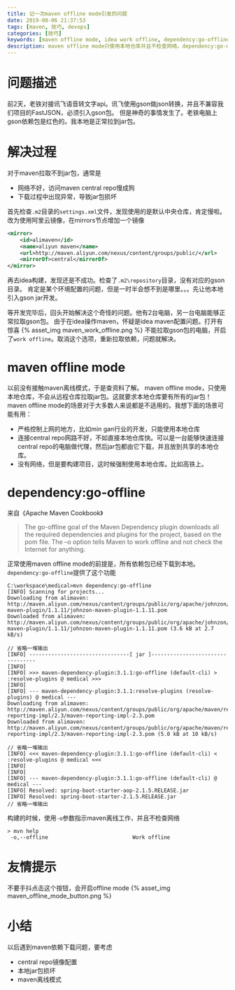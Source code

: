 ```yaml
---
title: 记一次maven offline mode引发的问题
date: 2019-08-06 21:37:53
tags: [maven, 技巧, devops]
categories: [技巧]
keywords: [maven offline mode, idea work offline, dependency:go-offline, maven离线模式]
description: maven offline mode只使用本地仓库并且不检查网络。dependency:go-offline可以检查所有依赖并且提前下载，使得offline模式工作正常。maven -o使用离线模式
---
```


# 问题描述

前2天，老铁对接讯飞语音转文字api。讯飞使用gson做json转换，并且不兼容我们项目的FastJSON，必须引入gson包。
但是神奇的事情发生了。老铁电脑上gson依赖包是红色的。我本地是正常拉到jar包。

# 解决过程

对于maven拉取不到jar包，通常是
- 网络不好，访问maven central repo慢成狗
- 下载过程中出现异常，导致jar包损坏

首先检查`.m2`目录的`settings.xml`文件，发现使用的是默认中央仓库，肯定慢啦。
改为使用阿里云镜像，在mirrors节点增加一个镜像
```xml
<mirror>
	<id>alimaven</id>
	<name>aliyun maven</name>
	<url>http://maven.aliyun.com/nexus/content/groups/public/</url>
	<mirrorOf>central</mirrorOf> 
</mirror> 
```
再去idea构建，发现还是不成功。检查了`.m2\repository`目录，没有对应的gson目录。
肯定是某个环境配置的问题，但是一时半会想不到是哪里。。。先让他本地引入gson jar开发。

等开发完毕后，回头开始解决这个奇怪的问题。他有2台电脑，另一台电脑能够正常拉取gson包。
由于在idea操作maven，怀疑是idea maven配置问题。打开有惊喜
{% asset_img maven_work_offline.png %}
不能拉取gson包的电脑，开启了`work offline`。取消这个选项，重新拉取依赖，问题就解决。

# maven offline mode

以前没有接触maven离线模式，于是查资料了解。
maven offline mode，只使用本地仓库，不会从远程仓库拉取jar包。这就要求本地仓库要有所有的jar包！
maven offline mode的场景对于大多数人来说都是不适用的。我想下面的场景可能有用：
- 严格控制上网的地方，比如min gan行业的开发，只能使用本地仓库
- 连接central repo网路不好，不如直接本地仓库快。可以是一台能够快速连接central repo的电脑做代理，然后jar包都由它下载，并且放到共享的本地仓库。
- 没有网络，但是要构建项目，这时候强制使用本地仓库。比如高铁上。

# dependency:go-offline

来自《Apache Maven Cookbook》
>The go-offline goal of the Maven Dependency plugin downloads all the required dependencies and plugins for the project, based on the pom file. The –o option tells Maven to work offline and not check the Internet for anything.

正常使用maven offline mode的前提是，所有依赖包已经下载到本地。`dependency:go-offline`提供了这个功能
```
C:\workspace\medical>mvn dependency:go-offline
[INFO] Scanning for projects...
Downloading from alimaven: http://maven.aliyun.com/nexus/content/groups/public/org/apache/johnzon/johnzon-maven-plugin/1.1.11/johnzon-maven-plugin-1.1.11.pom
Downloaded from alimaven: http://maven.aliyun.com/nexus/content/groups/public/org/apache/johnzon/johnzon-maven-plugin/1.1.11/johnzon-maven-plugin-1.1.11.pom (3.6 kB at 2.7 kB/s)

// 省略一堆输出
[INFO] --------------------------------[ jar ]---------------------------------
[INFO]
[INFO] >>> maven-dependency-plugin:3.1.1:go-offline (default-cli) > :resolve-plugins @ medical >>>
[INFO]
[INFO] --- maven-dependency-plugin:3.1.1:resolve-plugins (resolve-plugins) @ medical ---
Downloading from alimaven: http://maven.aliyun.com/nexus/content/groups/public/org/apache/maven/reporting/maven-reporting-impl/2.3/maven-reporting-impl-2.3.pom
Downloaded from alimaven: http://maven.aliyun.com/nexus/content/groups/public/org/apache/maven/reporting/maven-reporting-impl/2.3/maven-reporting-impl-2.3.pom (5.0 kB at 10 kB/s)

// 省略一堆输出
[INFO] <<< maven-dependency-plugin:3.1.1:go-offline (default-cli) < :resolve-plugins @ medical <<<
[INFO]
[INFO]
[INFO] --- maven-dependency-plugin:3.1.1:go-offline (default-cli) @ medical ---
[INFO] Resolved: spring-boot-starter-aop-2.1.5.RELEASE.jar
[INFO] Resolved: spring-boot-starter-2.1.5.RELEASE.jar
// 省略一堆输出
```

构建的时候，使用`-o`参数指示maven离线工作，并且不检查网络
```
> mvn help
 -o,--offline                           Work offline
```

# 友情提示

不要手抖点击这个按钮，会开启offline mode
{% asset_img maven_offline_mode_button.png %}


# 小结

以后遇到maven依赖下载问题，要考虑
- central repo镜像配置
- 本地jar包损坏
- maven离线模式
